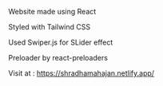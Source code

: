 
Website made using React

Styled with Tailwind CSS

Used Swiper.js for SLider effect

Preloader by react-preloaders

Visit at : https://shradhamahajan.netlify.app/
